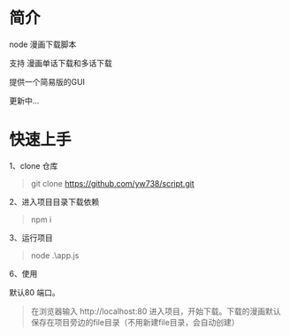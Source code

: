# 简介
node 漫画下载脚本

支持 漫画单话下载和多话下载

提供一个简易版的GUI

更新中...

# 快速上手

1、clone 仓库

> git clone https://github.com/yw738/script.git

2、进入项目目录下载依赖

> npm i

3、运行项目

> node .\app.js 

6、使用

默认80 端口。
> 在浏览器输入 http://localhost:80 进入项目，开始下载。下载的漫画默认保存在项目旁边的file目录（不用新建file目录，会自动创建）
